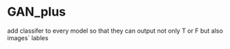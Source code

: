 # GAN_plus
add classifer to every model so that they can output not only T or F but also images` lables
